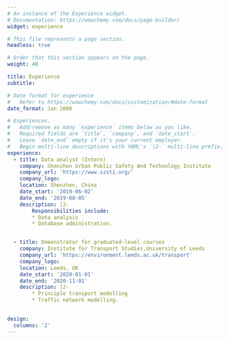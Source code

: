 ```yaml
---
# An instance of the Experience widget.
# Documentation: https://wowchemy.com/docs/page-builder/
widget: experience

# This file represents a page section.
headless: true

# Order that this section appears on the page.
weight: 40

title: Experience
subtitle:

# Date format for experience
#   Refer to https://wowchemy.com/docs/customization/#date-format
date_format: Jan 2006

# Experiences.
#   Add/remove as many `experience` items below as you like.
#   Required fields are `title`, `company`, and `date_start`.
#   Leave `date_end` empty if it's your current employer.
#   Begin multi-line descriptions with YAML's `|2-` multi-line prefix.
experience:
  - title: Data analyst (Intern)
    company: Shenzhen Urban Public Safety And Technology Institute
    company_url: 'https://www.szsti.org/'
    company_logo: 
    location: Shenzhen, China
    date_start: '2019-06-02'
    date_end: '2019-08-05'
    description: |2-
        Responsibilities include:
        * Data analysis
        * Database administration.


  - title: Demonstrator for graduated-level courses
    company: Institute for Transport Studies,University of Leeds
    company_url: 'https://environment.leeds.ac.uk/transport'
    company_logo: 
    location: Leeds, UK
    date_start: '2020-01-01'
    date_end: '2020-11-01'
    description: |2-
        * Principle transport modelling
        * Traffic network modelling.
      

design:
  columns: '2'
---
```

